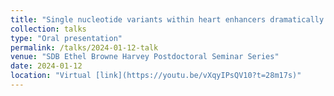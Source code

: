 ```yaml
---
title: "Single nucleotide variants within heart enhancers dramatically increase binding affinity and disrupt heart development"
collection: talks
type: "Oral presentation"
permalink: /talks/2024-01-12-talk
venue: "SDB Ethel Browne Harvey Postdoctoral Seminar Series"
date: 2024-01-12
location: "Virtual [link](https://youtu.be/vXqyIPsQV10?t=28m17s)"
---
```

